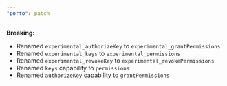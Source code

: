 ```yaml
---
"porto": patch
---
```


**Breaking:** 

- Renamed `experimental_authorizeKey` to `experimental_grantPermissions`
- Renamed `experimental_keys` to `experimental_permissions`
- Renamed `experimental_revokeKey` to `experimental_revokePermissions`
- Renamed `keys` capability to `permissions`
- Renamed `authorizeKey` capability to `grantPermissions`
